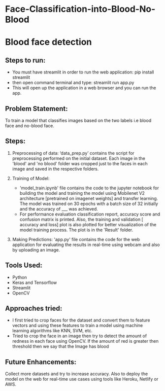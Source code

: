 # Face-Classification-into-Blood-No-Blood

# Blood face detection

## Steps to run:
* You must have streamlit in order to run the web application: pip install streamlit
* then open command terminal and type: streamlit run app.py
* This will open up the application in a web browser and you can run the app.

## Problem Statement:
 To train a model that classifies images based on the two labels i.e blood face and no-blood face.

## Steps: 

1. Preprocessing of data:
‘data_prep.py’ contains the script for preprocessing performed on the initial dataset. Each image in the 'blood' and 'no blood' folder was cropped just to the faces in each image and saved in the respective folders.

2. Training of Model: 
	* 'model_train.ipynb' file contains the code to the jupyter notebook for building the model and training the model using Mobilenet V2 architecture [pretrained on imagenet weights] and transfer learning. The model was trained on 30 epochs with a batch size of 32 initially and the accuracy of ___ was achieved.
	* For performance evaluation classification report, accuracy score and confusion matrix is printed. Also, the training and validation [ accuracy and loss] plot is also plotted for better visualization of the model training process. The plot is in the 'Result' folder.

3. Making Predictions:
 'app.py' file contains the code for the web application for evaluating the results in real-time using webcam and also by uploading an image.

## Tools Used: 
* Python
* Keras and Tensorflow
* Streamlit 
* OpenCV

## Approaches tried: 
* I first tried to crop faces for the dataset and convert them to feature vectors and using these features to train a model using machine learning algorithms like KNN, SVM, etc.
* Tried to crop the face in an image then try to detect the amount of redness in each face using OpenCV. If the amount of red is greater then threshold then we say that the Image has blood

## Future Enhancements: 
Collect more datasets and try to increase accuracy. Also to deploy the model on the web for real-time use cases using tools like Heroku, Netlify or AWS.
